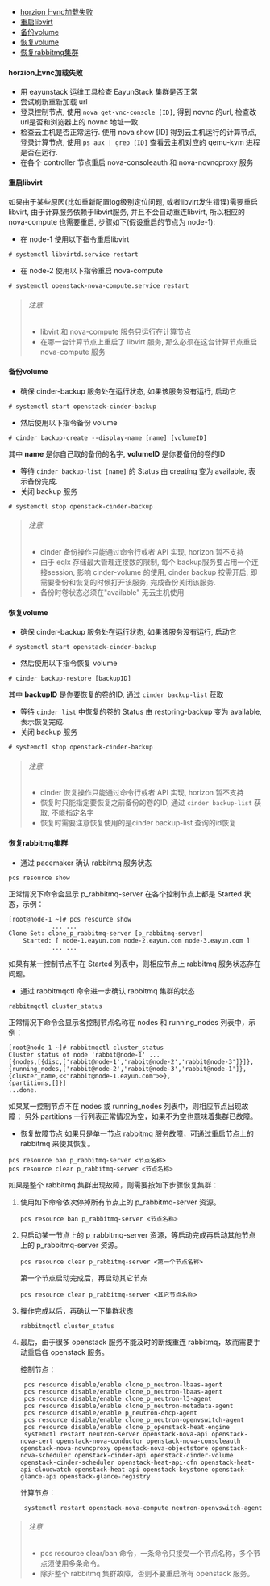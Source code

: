 * [ horzion上vnc加载失败 ](#horzion上vnc加载失败)
* [ 重启libvirt ](#重启libvirt)
* [ 备份volume ](#备份volume)
* [ 恢复volume ](#恢复volume)
* [ 恢复rabbitmq集群 ](#恢复rabbitmq集群)

#### horzion上vnc加载失败
* 用 eayunstack 运维工具检查 EayunStack 集群是否正常
* 尝试刷新重新加载 url
* 登录控制节点, 使用 ```nova get-vnc-console [ID]```, 得到 novnc 的url, 检查改url是否和浏览器上的 novnc 地址一致.
* 检查云主机是否正常运行. 使用 nova show [ID] 得到云主机运行的计算节点, 登录计算节点, 使用 ```ps aux | grep [ID]``` 查看云主机对应的 qemu-kvm 进程是否在运行.
* 在各个 controller 节点重启 nova-consoleauth 和 nova-novncproxy 服务

#### 重启libvirt
如果由于某些原因(比如重新配置log级别定位问题, 或者libvirt发生错误)需要重启 libvirt, 由于计算服务依赖于libvirt服务, 并且不会自动重连libvirt, 所以相应的 nova-compute 也需要重启, 步骤如下(假设重启的节点为 node-1):
* 在 node-1 使用以下指令重启libvirt
```
# systemctl libvirtd.service restart
```
* 在 node-2 使用以下指令重启 nova-compute
```
# systemctl openstack-nova-compute.service restart
```

> ###### 注意
> * libvirt 和 nova-compute 服务只运行在计算节点
> * 在哪一台计算节点上重启了 libvirt 服务, 那么必须在这台计算节点重启 nova-compute 服务

#### 备份volume
* 确保 cinder-backup 服务处在运行状态, 如果该服务没有运行, 启动它
```
# systemctl start openstack-cinder-backup
```
* 然后使用以下指令备份 volume
```
# cinder backup-create --display-name [name] [volumeID]
```
其中 **name** 是你自己取的备份的名字, **volumeID** 是你要备份的卷的ID
* 等待 ```cinder backup-list [name]``` 的 Status 由 creating 变为 available, 表示备份完成.
* 关闭 backup 服务
```
# systemctl stop openstack-cinder-backup
```

> ###### 注意
> * cinder 备份操作只能通过命令行或者 API 实现, horizon 暂不支持
> * 由于 eqlx 存储最大管理连接数的限制, 每个 backup服务要占用一个连接session, 影响 cinder-volume 的使用, cinder backup 按需开启, 即需要备份和恢复的时候打开该服务, 完成备份关闭该服务.
> * 备份时卷状态必须在"available" 无云主机使用

#### 恢复volume
* 确保 cinder-backup 服务处在运行状态, 如果该服务没有运行, 启动它
```
# systemctl start openstack-cinder-backup
```
* 然后使用以下指令恢复 volume
```
# cinder backup-restore [backupID]
```
其中 **backupID** 是你要恢复的卷的ID, 通过 ```cinder backup-list``` 获取
* 等待 ```cinder list``` 中恢复的卷的 Status 由 restoring-backup 变为 available, 表示恢复完成.
* 关闭 backup 服务
```
# systemctl stop openstack-cinder-backup
```

> ###### 注意
> * cinder 恢复操作只能通过命令行或者 API 实现, horizon 暂不支持
> * 恢复时只能指定要恢复之前备份的卷的ID, 通过 ```cinder backup-list``` 获取, 不能指定名字
> * 恢复时需要注意恢复使用的是cinder backup-list 查询的id恢复

#### 恢复rabbitmq集群
* 通过 pacemaker 确认 rabbitmq 服务状态
```
pcs resource show
```
正常情况下命令会显示 p_rabbitmq-server 在各个控制节点上都是 Started 状态，示例：

    [root@node-1 ~]# pcs resource show
                ... ...
    Clone Set: clone_p_rabbitmq-server [p_rabbitmq-server]
        Started: [ node-1.eayun.com node-2.eayun.com node-3.eayun.com ]
                ... ...

如果有某一控制节点不在 Started 列表中，则相应节点上 rabbitmq 服务状态存在问题。
* 通过 rabbitmqctl 命令进一步确认 rabbitmq 集群的状态
```
rabbitmqctl cluster_status
```
正常情况下命令会显示各控制节点名称在 nodes 和 running_nodes 列表中，示例：

    [root@node-1 ~]# rabbitmqctl cluster_status
    Cluster status of node 'rabbit@node-1' ...
    [{nodes,[{disc,['rabbit@node-1','rabbit@node-2','rabbit@node-3']}]},
    {running_nodes,['rabbit@node-2','rabbit@node-3','rabbit@node-1']},
    {cluster_name,<<"rabbit@node-1.eayun.com">>},
    {partitions,[]}]
    ...done.
如果某一控制节点不在 nodes 或 running_nodes 列表中，则相应节点出现故障；
另外 partitions 一行列表正常情况为空，如果不为空也意味着集群已故障。
* 恢复故障节点
如果只是单一节点 rabbitmq 服务故障，可通过重启节点上的 rabbitmq 来使其恢复。
```
pcs resource ban p_rabbitmq-server <节点名称>
pcs resource clear p_rabbitmq-server <节点名称>
```
如果是整个 rabbitmq 集群出现故障，则需要按如下步骤恢复集群：

1. 使用如下命令依次停掉所有节点上的 p_rabbitmq-server 资源。

    ```
    pcs resource ban p_rabbitmq-server <节点名称>
    ```

2. 只启动某一节点上的 p_rabbitmq-server 资源，等启动完成再启动其他节点上的 p_rabbitmq-server 资源。

    ```
    pcs resource clear p_rabbitmq-server <第一个节点名称>
    ```

    第一个节点启动完成后，再启动其它节点

    ```
    pcs resource clear p_rabbitmq-server <其它节点名称>
    ```
3. 操作完成以后，再确认一下集群状态

    ```
    rabbitmqctl cluster_status
    ```

4. 最后，由于很多 openstack 服务不能及时的断线重连 rabbitmq，故而需要手动重启各 openstack 服务。

    控制节点：

        pcs resource disable/enable clone_p_neutron-lbaas-agent
        pcs resource disable/enable clone_p_neutron-lbaas-agent
        pcs resource disable/enable clone_p_neutron-l3-agent
        pcs resource disable/enable clone_p_neutron-metadata-agent
        pcs resource disable/enable p_neutron-dhcp-agent
        pcs resource disable/enable clone_p_neutron-openvswitch-agent
        pcs resource disable/enable clone_p_openstack-heat-engine
        systemctl restart neutron-server openstack-nova-api openstack-nova-cert openstack-nova-conductor openstack-nova-consoleauth openstack-nova-novncproxy openstack-nova-objectstore openstack-nova-scheduler openstack-cinder-api openstack-cinder-volume openstack-cinder-scheduler openstack-heat-api-cfn openstack-heat-api-cloudwatch openstack-heat-api openstack-keystone openstack-glance-api openstack-glance-registry

    计算节点：

        systemctl restart openstack-nova-compute neutron-openvswitch-agent


> ###### 注意
> * pcs resource clear/ban 命令，一条命令只接受一个节点名称，多个节点须使用多条命令。
> * 除非整个 rabbitmq 集群故障，否则不要重启所有 openstack 服务。
